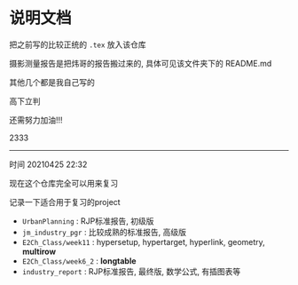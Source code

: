 # 说明文档

把之前写的比较正统的 `.tex` 放入该仓库

摄影测量报告是把炜哥的报告搬过来的, 具体可见该文件夹下的 README.md

其他几个都是我自己写的

高下立判

还需努力加油!!!

2333



---

时间 20210425 22:32

现在这个仓库完全可以用来复习

记录一下适合用于复习的project

-  `UrbanPlanning` : RJP标准报告, 初级版
-  `jm_industry_pgr` : 比较成熟的标准报告, 高级版
-  `E2Ch_Class/week11` : hypersetup, hypertarget, hyperlink, geometry, **multirow** 
-  `E2Ch_Class/week6_2` : **longtable** 
-  `industry_report` : RJP标准报告, 最终版, 数学公式, 有插图表等